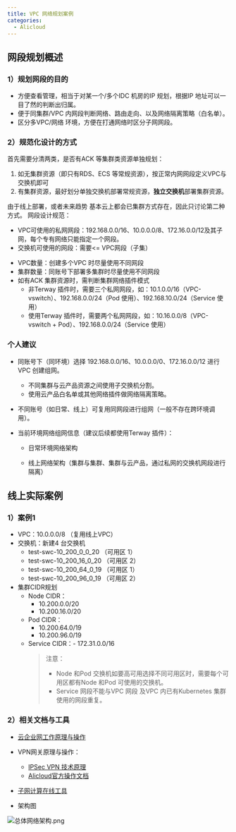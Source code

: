 ```yaml
---
title: VPC 网络规划案例
categories:
  - Alicloud
---
```


## 网段规划概述

### 1）规划网段的目的

- 方便查看管理，相当于对某一个/多个IDC 机房的IP 规划，根据IP 地址可以一目了然的判断出归属。
- 便于同集群/VPC 内网段判断网络、路由走向、以及网络隔离策略（白名单）。
- 区分多VPC/网络 环境，方便在打通网络时区分子网网段。

### 2）规范化设计的方式

首先需要分清两类，是否有ACK 等集群类资源单独规划：

1. 如无集群资源（即只有RDS、ECS 等常规资源），按正常内网网段定义VPC与交换机即可
1. 有集群资源，最好划分单独交换机部署常规资源，**独立交换机**部署集群资源。

由于线上部署，或者未来趋势 基本云上都会已集群方式存在，因此只讨论第二种方式。
网段设计规范：

- VPC可使用的私网网段：192.168.0.0/16、10.0.0.0/8、172.16.0.0/12及其子网，每个专有网络只能指定一个网段。
- 交换机可使用的网段：需要<= VPC网段（子集）

<!-- {% asset_img vpc1.png%} -->

- VPC数量：创建多个VPC 时尽量使用不同网段
- 集群数量：同账号下部署多集群时尽量使用不同网段
- 如有ACK 集群资源时，需判断集群网络插件模式
  - 非Terway 插件时，需要三个私网网段，如：10.1.0.0/16（VPC-vswitch）、192.168.0.0/24（Pod 使用）、192.168.10.0/24（Service 使用）
  - 使用Terway 插件时，需要两个私网网段，如：10.16.0.0/8（VPC-vswitch + Pod）、192.168.0.0/24（Service 使用）

### 个人建议

- 同账号下（同环境）选择 192.168.0.0/16、10.0.0.0/0、172.16.0.0/12 进行VPC 创建组网。
  - 不同集群与云产品资源之间使用子交换机分割。
  - 使用云产品白名单或其他网络插件做网络隔离策略。
- 不同账号（如日常、线上）可复用同网段进行组网（一般不存在跨环境调用）。

- 当前环境网络组网信息（建议后续都使用Terway 插件）：

  - 日常环境网络架构
    <!-- {% asset_img vpc2.png %} -->

  - 线上网络架构（集群与集群、集群与云产品，通过私网的交换机网段进行隔离）
    <!-- {% asset_img vpc3.png %} -->

## 线上实际案例

### 1）案例1

<!-- {% asset_img vpc4.png %} -->

- VPC：10.0.0.0/8 （复用线上VPC）
- 交换机：新建4 台交换机
  - test-swc-10_200_0_0_20 （可用区 1）
  - test-swc-10_200_16_0_20 （可用区 2）
  - test-swc-10_200_64_0_19 （可用区 1）
  - test-swc-10_200_96_0_19 （可用区 2）
- 集群CIDR规划
  - Node CIDR：
    - 10.200.0.0/20
    - 10.200.16.0/20
  - Pod CIDR：
    - 10.200.64.0/19
    - 10.200.96.0/19
  - Service CIDR：- 172.31.0.0/16
    > 注意：
    >
    > - Node 和Pod 交换机如要高可用选择不同可用区时，需要每个可用区都有Node 和Pod 可使用的交换机。
    > - Service 网段不能与VPC 网段 及VPC 内已有Kubernetes 集群使用的网段重复。

### 2）相关文档与工具

- [云企业网工作原理与操作](https://help.aliyun.com/document_detail/189596.html)

- VPN网关原理与操作：

  - [IPSec VPN 技术原理](https://cloud.tencent.com/developer/article/1824924)
  - [Alicloud官方操作文档](https://help.aliyun.com/document_detail/65072.html)

- [子网计算在线工具](https://www.bejson.com/convert/subnetmask/)

- 架构图

![总体网络架构.png](https://intranetproxy.alipay.com/skylark/lark/0/2022/png/21956377/1646207048171-c0f5a83d-b982-4e85-ab78-f724882be069.png#clientId=ufadced67-c1c1-4&from=ui&id=u1dc1cab7&margin=%5Bobject%20Object%5D&name=%E6%80%BB%E4%BD%93%E7%BD%91%E7%BB%9C%E6%9E%B6%E6%9E%84.png&originHeight=1993&originWidth=4131&originalType=binary&ratio=1&size=515776&status=done&style=none&taskId=uffed0b55-26c9-4f1d-b577-67c4f6f81ec)
